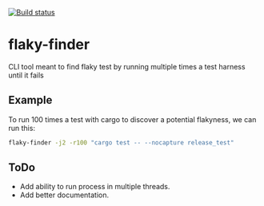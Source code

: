 [![Build status](https://travis-ci.com/dymayday/flaky-finder.svg?branch=master)](https://travis-ci.com/dymayday/flaky-finder)


# flaky-finder
CLI tool meant to find flaky test by running multiple times a test harness until it fails


## Example

To run 100 times a test with cargo to discover a potential flakyness, we can run this:
```bash
flaky-finder -j2 -r100 "cargo test -- --nocapture release_test"
```

## ToDo

- Add ability to run process in multiple threads.
- Add better documentation.
